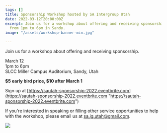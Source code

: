 ```yaml
---
tags: []
title: Sponsorship Workshop hosted by SA Intergroup Utah
date: 2022-03-12T20:00:00Z
excerpt: Join us for a workshop about offering and receiving sponsorship. March 12
  from 1pm to 6pm in Sandy.
image: "/assets/workshop-banner-min.jpg"

---
```

Join us for a workshop about offering and receiving sponsorship.

March 12  
1pm to 6pm  
SLCC Miller Campus Auditorium, Sandy, Utah

**$5 early bird price, $10 after March 1**

Sign up at [https://sautah-sponsorship-2022.eventbrite.com](https://sautah-sponsorship-2022.eventbrite.com "https://sautah-sponsorship-2022.eventbrite.com")

If you're interested in speaking or filling other service opportunities to help with the workshop, please email us at sa.ig.utah@gmail.com.

![](/assets/chart.png)